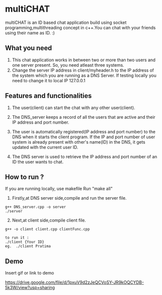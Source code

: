 
# multiCHAT

multiCHAT is an ID based chat application build using socket programming,multithreading concept in c++.You can chat with your friends using their name as ID. :)

## What you need

1. This chat application works in between two or more than two users and one server present. So, you need atleast three systems.
2. Change the server IP address in client/myheader.h to the IP address of the system which you are running as a DNS Server. If testing locally you need to change it to local IP 127.0.0.1

## Features and functionalities

1. The user(client) can start the chat with any other user(client).

2. The DNS_server keeps a record of all the users that are active and their IP address and port number.

3. The user is automatically registered(IP address and port number) to the DNS when it starts the client program. If the IP and port number of user system is already present with other's name(ID) in the DNS, it gets updated with the current user ID.

4. The DNS server is used to retrieve the IP address and port number of an ID the user wants to chat.



## How to run ?

If you are running locally, use makefile
Run "make all"
   1. Firstly,at DNS server side,compile and run the server file.

    g++ DNS_server.cpp -o server
    ./server

   2. Next,at client side,compile client file.

    g++ -o client client.cpp clientFunc.cpp

    to run it :
    ./client {Your ID}
    eg.  ./client Pratima
    


    
## Demo

Insert gif or link to demo

https://drive.google.com/file/d/1pxuV9d2zJeQCVoSY-JR9kOQCYDB-5k3W/view?usp=sharing
